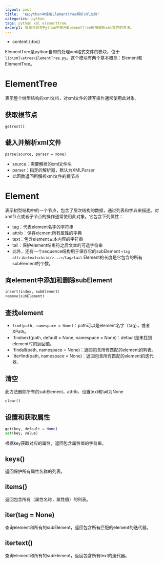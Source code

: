 ```yaml
---
layout: post
title:  "在python中使用ElementTree解析xml文件"
categories: python
tags: python xml elementtree
excerpt: 简单介绍在Python中使用ElementTree模块解析xml文件的方法。
---
```


* content
{:toc}

ElementTree是python自带的处理xml格式文件的模块，位于`lib\xml\etree\ElementTree.py`。这个模块有两个基本概念：Element和ElementTree。

# ElementTree
表示整个树型结构的xml文档，对xml文件的读写操作通常使用此对象。

## 获取根节点
`getroot()`

## 载入并解析xml文件
`parse(source, parser = None)`
- source：需要解析的xml文件名
- parser：指定的解析器，默认为XMLParser
- 此函数返回所解析xml文件的根节点

# Element
表示树型结构中的一个节点，包含了层次结构的数据，通过列表和字典来描述。对xml节点或者子节点的操作通常使用此对象。它包含下列属性：
  - tag：代表element名字的字符串
  - attrib：保存element所有属性的字典
  - text：包含element文本内容的字符串
  - tail：保护element结束符之后文本的可选字符串
  - 此外，还有一个sequence结构用于保存它的subElement
`<tag attrib>text<child/>...</tag>tail`
Element的长度是它包含的所有subElement的个数。

## 向element中添加和删除subElement
```python
insert(index, subElement)
remove(subElement)
```

## 查找element
- `find(path, namespace = None)`：path可以是element名字（tag），或者XPath。
- `findnext(path, default = None, namespace = None)：default是未找到element时的返回值。
- `findall(path, namespace = None)：返回包含所有匹配的element的列表。
- `iterfind(path, namespace = None)：返回包含所有匹配的element的迭代器。

## 清空
此方法删除所有的subElement，attrib，设置text和tail为None
```python
clear()
```

## 设置和获取属性
```python
get(key, default = None)
set(key, value)
```
根据key获取对应的属性，返回包含属性值的字符串。

## keys()
返回保护所有属性名称的列表。

## items()
返回包含所有（属性名称，属性值）的列表。

## iter(tag = None)
查询element和所有的subElement，返回包含所有匹配的element的迭代器。

## itertext()
查询element和所有的subElement，返回包含所有text的迭代器。
